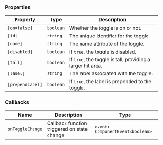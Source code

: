 ### Properties

| Property         | Type      | Description                                                 |
| ---------------- | --------- | ----------------------------------------------------------- |
| `[on=false]`     | `boolean` | Whether the toggle is on or not.                            |
| `[id]`           | `string`  | The unique identifier for the toggle.                       |
| `[name]`         | `string`  | The name attribute of the toggle.                           |
| `[disabled]`     | `boolean` | If `true`, the toggle is disabled.                          |
| `[tall]`         | `boolean` | If `true`, the toggle is tall, providing a larger hit area. |
| `[label]`        | `string`  | The label associated with the toggle.                       |
| `[prependLabel]` | `boolean` | If `true`, the label is prepended to the toggle.            |

### Callbacks

| Name             | Description                                  | Type                             |
| ---------------- | -------------------------------------------- | -------------------------------- |
| `onToggleChange` | Callback function triggered on state change. | `event: ComponentEvent<boolean>` |
